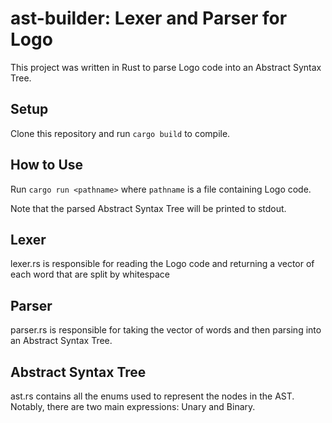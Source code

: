 # ast-builder: Lexer and Parser for Logo

This project was written in Rust to parse Logo code into an Abstract Syntax Tree.

## Setup

Clone this repository and run `cargo build` to compile.

## How to Use

Run `cargo run <pathname>` where `pathname` is a file containing Logo code.

Note that the parsed Abstract Syntax Tree will be printed to stdout.

## Lexer
lexer.rs is responsible for reading the Logo code and returning a vector of each word that are split by whitespace

## Parser
parser.rs is responsible for taking the vector of words and then parsing into an Abstract Syntax Tree.

## Abstract Syntax Tree
ast.rs contains all the enums used to represent the nodes in the AST. Notably, there are two main expressions: Unary and Binary.
